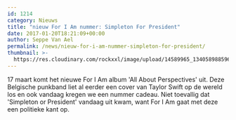 ```yaml
---
id: 1214
category: Nieuws
title: "nieuw For I Am nummer: Simpleton For President"
date: 2017-01-20T18:21:09+00:00
author: Seppe Van Ael
permalink: /news/nieuw-for-i-am-nummer-simpleton-for-president/
thumbnail: >-
  https://res.cloudinary.com/rockxxl/image/upload/14589965_1340589885964788_6182123299784754536_o.jpg
---
```

17 maart komt het nieuwe For I Am album 'All About Perspectives' uit. Deze Belgische punkband liet al eerder een cover van Taylor Swift op de wereld los en ook vandaag kregen we een nummer cadeau. Niet toevallig dat 'Simpleton or President' vandaag uit kwam, want For I Am gaat met deze een politieke kant op.
